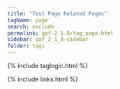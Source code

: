 ```yaml
---
title: "Test Page Related Pages"
tagName: page
search: exclude
permalink: qaf-2.1.8/tag_page.html
sidebar: qaf_2_1_8-sidebar
folder: tags
---
```

{% include taglogic.html %}

{% include links.html %}

